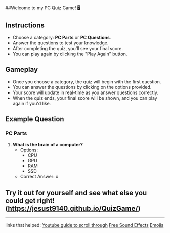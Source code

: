 ##Welcome to my PC Quiz Game! 🖥️ 

## Instructions
- Choose a category: **PC Parts** or **PC Questions**.
- Answer the questions to test your knowledge.
- After completing the quiz, you'll see your final score.
- You can play again by clicking the "Play Again" button.

## Gameplay
- Once you choose a category, the quiz will begin with the first question.
- You can answer the questions by clicking on the options provided.
- Your score will update in real-time as you answer questions correctly.
- When the quiz ends, your final score will be shown, and you can play again if you'd like.

## Example Question
### PC Parts
1. **What is the brain of a computer?**
   - Options: 
     - CPU
     - GPU
     - RAM
     - SSD
   - Correct Answer: x

## Try it out for yourself and see what else you could get right!(https://jesust9140.github.io/QuizGame/)

---

links that helped: 
[Youtube guide to scroll through](https://www.youtube.com/watch?v=SXb5LN_opbA&list=PLgBH1CvjOA62PBFIDq55-S6Beivje30A2)
[Free Sound Effects](https://freesound.org/people/GabrielAraujo/sounds/242503/)
[Emojis](https://emojipedia.org/desktop-computer)
